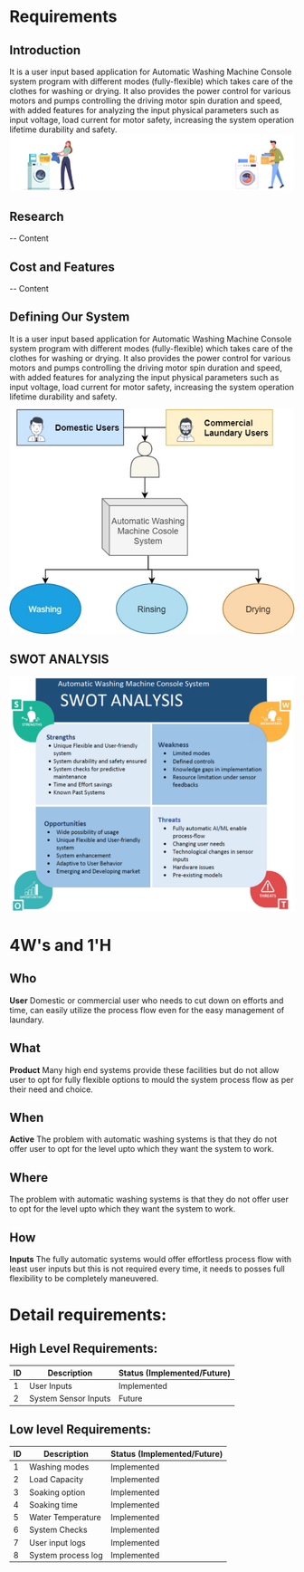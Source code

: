 # Requirements
## Introduction
It is a user input based application for Automatic Washing Machine Console system program with different modes (fully-flexible) which takes care of the clothes for washing or drying. It also provides the power control for various motors and pumps controlling the driving motor spin duration and speed, with added features for analyzing the input physical parameters such as input voltage, load current for motor safety, increasing the system operation lifetime durability and safety.
![Description](https://github.com/vivek28121997/256217_Mini_Project_StepIn_LTTS/blob/04fe3592b406b3528b82e15cb4a8ab41333f0880/1_Requirements/Req.png)

## Research
-- Content 

## Cost and Features
-- Content 

## Defining Our System
It is a user input based application for Automatic Washing Machine Console system program with different modes (fully-flexible) which takes care of the clothes for washing or drying. It also provides the power control for various motors and pumps controlling the driving motor spin duration and speed, with added features for analyzing the input physical parameters such as input voltage, load current for motor safety, increasing the system operation lifetime durability and safety.

![SYSTEM Structure](https://github.com/vivek28121997/256217_Mini_Project_StepIn_LTTS/blob/7e972f7338b81a520ca9ba0e272f0a886606ee3b/1_Requirements/Requirements.jpg)

## SWOT ANALYSIS
![SWOT-Sample](https://github.com/vivek28121997/256217_Mini_Project_StepIn_LTTS/blob/bcc616b960ea97bfce66d167452eb574b3677cc3/1_Requirements/SWOT%20Analysis.png)

# 4W&#39;s and 1&#39;H

## Who

**User** Domestic or commercial user who needs to cut down on efforts and time, can easily utilize the process flow even for the easy management of laundary.

## What

**Product** Many high end systems provide these facilities but do not allow user to opt for fully flexible options to mould the system process flow as per their need and choice.

## When

**Active** The problem with automatic washing systems is that they do not offer user to opt for the level upto which they want the system to work.

## Where

The problem with automatic washing systems is that they do not offer user to opt for the level upto which they want the system to work.

## How

**Inputs** The fully automatic systems would offer effortless process flow with least user inputs but this is not required every time, it needs to posses full flexibility to be completely maneuvered.

# Detail requirements:
## High Level Requirements:
ID | Description | Status (Implemented/Future)
---|----------------------|-----------
 1 |  User Inputs  | Implemented
 2 | System Sensor Inputs | Future

##  Low level Requirements:
ID | Description | Status (Implemented/Future)
---|---------------------|-----------
 1 |  Washing modes  | Implemented
 2 | Load Capacity | Implemented
 3 | Soaking option | Implemented
 4 | Soaking time | Implemented
 5 | Water Temperature | Implemented
 6 | System Checks | Implemented
 7 | User input logs | Implemented
 8 | System process log | Implemented
 
